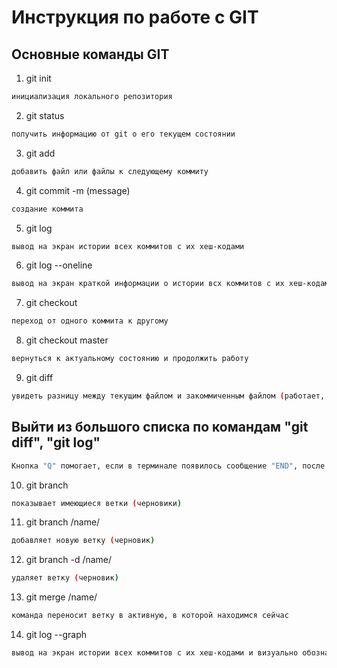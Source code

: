 # Инструкция по работе с GIT

## Основные команды GIT

1. git init
```sh
инициализация локального репозитория
```
2. git status
```sh
получить информацию от git о его текущем состоянии
```
3. git add
```sh
добавить файл или файлы к следующему коммиту
```
4. git commit -m (message)
```sh
создание коммита
```
5. git log
```sh
вывод на экран истории всех коммитов с их хеш-кодами
```
6. git log --oneline
```sh
вывод на экран краткой информации о истории всх коммитов с их хеш-кодами
```
7. git checkout
```sh
переход от одного коммита к другому
```
8. git checkout master
```sh
вернуться к актуальному состоянию и продолжить работу
```
9. git diff
```sh
увидеть разницу между текущим файлом и закоммиченным файлом (работает, если файл не сохранён командой "git add")
```
## Выйти из большого списка по командам "git diff", "git log"
```sh
Кнопка "Q" помогает, если в терминале появилось сообщение "END", после списка изменений команды "git diff" или после списка истории коммитов команды "git log"
```
10. git branch
```sh
показывает имеющиеся ветки (черновики)
```
11. git branch /name/
```sh
добавляет новую ветку (черновик)
```
12. git branch -d /name/
```sh
удаляет ветку (черновик)
```
13. git merge /name/
```sh
команда переносит ветку в активную, в которой находимся сейчас
```
14. git log --graph
```sh
вывод на экран истории всех коммитов с их хеш-кодами и визуально обозначает коммиты по веткам
```

